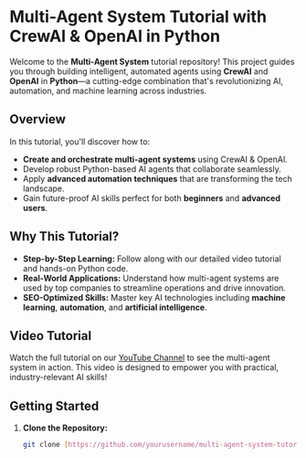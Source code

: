 # Multi-Agent System Tutorial with CrewAI & OpenAI in Python

Welcome to the **Multi-Agent System** tutorial repository! This project guides you through building intelligent, automated agents using **CrewAI** and **OpenAI** in **Python**—a cutting-edge combination that's revolutionizing AI, automation, and machine learning across industries.

## Overview

In this tutorial, you'll discover how to:
- **Create and orchestrate multi-agent systems** using CrewAI & OpenAI.
- Develop robust Python-based AI agents that collaborate seamlessly.
- Apply **advanced automation techniques** that are transforming the tech landscape.
- Gain future-proof AI skills perfect for both **beginners** and **advanced users**.

## Why This Tutorial?

- **Step-by-Step Learning:** Follow along with our detailed video tutorial and hands-on Python code.
- **Real-World Applications:** Understand how multi-agent systems are used by top companies to streamline operations and drive innovation.
- **SEO-Optimized Skills:** Master key AI technologies including **machine learning**, **automation**, and **artificial intelligence**.

## Video Tutorial

Watch the full tutorial on our [YouTube Channel]([https://www.youtube.com/your-channel-link](https://youtu.be/FpsMFSw6Wf0)) to see the multi-agent system in action. This video is designed to empower you with practical, industry-relevant AI skills!

## Getting Started

1. **Clone the Repository:**
   ```bash
   git clone [https://github.com/yourusername/multi-agent-system-tutorial.git]
